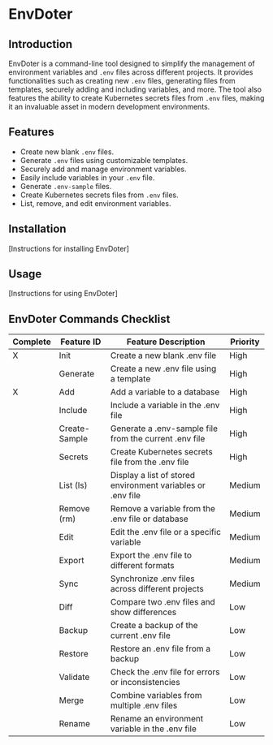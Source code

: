 
# EnvDoter

## Introduction
EnvDoter is a command-line tool designed to simplify the management of environment variables and `.env` files across different projects. It provides functionalities such as creating new `.env` files, generating files from templates, securely adding and including variables, and more. The tool also features the ability to create Kubernetes secrets files from `.env` files, making it an invaluable asset in modern development environments.

## Features
- Create new blank `.env` files.
- Generate `.env` files using customizable templates.
- Securely add and manage environment variables.
- Easily include variables in your `.env` file.
- Generate `.env-sample` files.
- Create Kubernetes secrets files from `.env` files.
- List, remove, and edit environment variables.

## Installation
[Instructions for installing EnvDoter]

## Usage
[Instructions for using EnvDoter]

## EnvDoter Commands Checklist

| Complete | Feature ID    | Feature Description                                         | Priority |
| -------- | ------------- | ----------------------------------------------------------- | -------- |
| X        | Init          | Create a new blank .env file                                | High     |
|          | Generate      | Create a new .env file using a template                     | High     |
| X        | Add           | Add a variable to a database                                | High     |
|          | Include       | Include a variable in the .env file                         | High     |
|          | Create-Sample | Generate a .env-sample file from the current .env file      | High     |
|          | Secrets       | Create Kubernetes secrets file from the .env file           | High     |
|          | List (ls)     | Display a list of stored environment variables or .env file | Medium   |
|          | Remove (rm)   | Remove a variable from the .env file or database            | Medium   |
|          | Edit          | Edit the .env file or a specific variable                   | Medium   |
|          | Export        | Export the .env file to different formats                   | Medium   |
|          | Sync          | Synchronize .env files across different projects            | Medium   |
|          | Diff          | Compare two .env files and show differences                 | Low      |
|          | Backup        | Create a backup of the current .env file                    | Low      |
|          | Restore       | Restore an .env file from a backup                          | Low      |
|          | Validate      | Check the .env file for errors or inconsistencies           | Low      |
|          | Merge         | Combine variables from multiple .env files                  | Low      |
|          | Rename        | Rename an environment variable in the .env file             | Low      |
